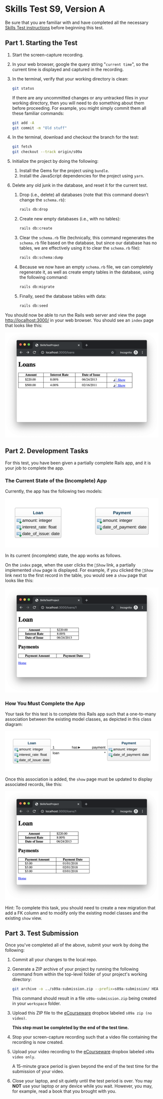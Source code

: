 # Skills Test S9, Version A

Be sure that you are familiar with and have completed all the necessary [Skills Test instructions](https://memphis-cs.github.io/comp-4081/skills-test-instructions/) before beginning this test.

## Part 1. Starting the Test

1. Start the screen-capture recording.

1. In your web browser, google the query string "`current time`", so the current time is displayed and captured in the recording.

1. In the terminal, verify that your working directory is clean:

    ```bash
    git status
    ```

    If there are any uncommitted changes or any untracked files in your working directory, then you will need to do something about them before proceeding. For example, you might simply commit them all these familiar commands:

    ```bash
    git add -A
    git commit -m "Old stuff"
    ```

1. In the terminal, download and checkout the branch for the test:

    ```bash
    git fetch
    git checkout --track origin/s09a
    ```

1. Initialize the project by doing the following:
   1. Install the Gems for the project using `bundle`.
   1. Install the JavaScript dependencies for the project using `yarn`.

1. Delete any old junk in the database, and reset it for the current test.

    1. Drop (i.e., delete) all databases (note that this command doesn't change the `schema.rb`):

        ```bash
        rails db:drop
        ```

    1. Create new empty databases (i.e., with no tables):

        ```bash
        rails db:create
        ```

    1. Clear the `schema.rb` file (technically, this command regenerates the `schema.rb` file based on the database, but since our database has no tables, we are effectively using it to clear the `schema.rb` file):

        ```bash
        rails db:schema:dump
        ```

    1. Because we now have an empty `schema.rb` file, we can completely regenerate it, as well as create empty tables in the database, using the following command:

        ```bash
        rails db:migrate
        ```

    1. Finally, seed the database tables with data:

        ```bash
        rails db:seed
        ```

You should now be able to run the Rails web server and view the page <http://localhost:3000/> in your web browser. You should see an `index` page that looks like this:

![A screen shot of a webpage](./s09a_before_index_page.png)

## Part 2. Development Tasks

For this test, you have been given a partially complete Rails app, and it is your job to complete the app.

### The Current State of the (Incomplete) App

Currently, the app has the following two models:

![A class diagram](./s09a_before_class_diagram.svg)

In its current (incomplete) state, the app works as follows.

On the `index` page, when the user clicks the `🔎Show` link, a partially implemented `show` page is displayed. For example, if you clicked the `🔎Show` link next to the first record in the table, you would see a `show` page that looks like this:

![A screen shot of a webpage](./s09a_before_show_page.png)

### How You Must Complete the App

Your task for this test is to complete this Rails app such that a one-to-many association between the existing model classes, as depicted in this class diagram:

![A class diagram](./s09a_after_class_diagram.svg)

Once this association is added, the `show` page must be updated to display associated records, like this:

![A screen shot of a webpage](./s09a_after_show_page.png)

Hint: To complete this task, you should need to create a new migration that add a FK column and to modify only the existing model classes and the existing `show` view.

## Part 3. Test Submission

Once you've completed all of the above, submit your work by doing the following:

1. Commit all your changes to the local repo.

1. Generate a ZIP archive of your project by running the following command from within the top-level folder of your project's working directory:

    ```bash
    git archive -o ../s09a-submission.zip --prefix=s09a-submission/ HEAD
    ```

    This command should result in a file `s09a-submission.zip` being created in your `workspace` folder.

1. Upload this ZIP file to the [eCourseware](https://elearn.memphis.edu/) dropbox labeled `s09a zip (no video)`.

    **This step must be completed by the end of the test time.**

1. Stop your screen-capture recording such that a video file containing the recording is now created.

1. Upload your video recording to the [eCourseware](https://elearn.memphis.edu/) dropbox labeled `s09a video only`.

    A 15-minute grace period is given beyond the end of the test time for the submission of your video.

1. Close your laptop, and sit quietly until the test period is over. You may **NOT** use your laptop or any device while you wait. However, you may, for example, read a book that you brought with you.
